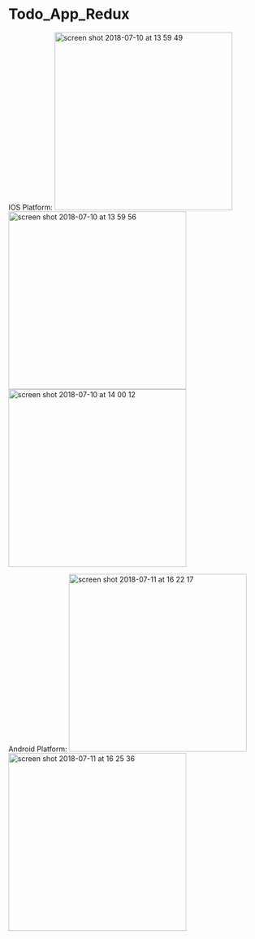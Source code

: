 # Todo_App_Redux
IOS Platform:
<img width="350" alt="screen shot 2018-07-10 at 13 59 49" src="https://user-images.githubusercontent.com/24623796/42494164-a49af9d2-8449-11e8-9eac-f0d9c23e09fa.png">
<img width="350" alt="screen shot 2018-07-10 at 13 59 56" src="https://user-images.githubusercontent.com/24623796/42494211-c5878ade-8449-11e8-8c0b-11a15fe5c567.png">
<img width="350" alt="screen shot 2018-07-10 at 14 00 12" src="https://user-images.githubusercontent.com/24623796/42494223-cd5be05c-8449-11e8-9ec5-3204d8ddf5ee.png">

Android Platform:
<img width="350" alt="screen shot 2018-07-11 at 16 22 17" src="https://user-images.githubusercontent.com/24623796/42562908-1eb22db6-8527-11e8-8545-e7b17ea676f1.png">
<img width="350" alt="screen shot 2018-07-11 at 16 25 36" src="https://user-images.githubusercontent.com/24623796/42562909-1efc6f66-8527-11e8-8a41-89c085d090f5.png">

